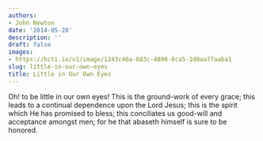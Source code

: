 ```yaml
---
authors:
- John Newton
date: '2014-05-28'
description: ''
draft: false
images:
- https://hcti.io/v1/image/1243c46a-883c-4896-8ca5-1d8aa7faaba1
slug: little-in-our-own-eyes
title: Little in Our Own Eyes
---
```


Oh! to be little in our own eyes! This is the ground-work of every grace; this leads to a continual dependence upon the Lord Jesus; this is the spirit which He has promised to bless; this conciliates us good-will and acceptance amongst men; for he that abaseth himself is sure to be honored.